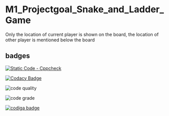 # M1_Projectgoal_Snake_and_Ladder_Game
Only the location of current player is shown on the board, the location of other player is mentioned below the board

## badges
[![Static Code - Cppcheck](https://github.com/rohith0510/M1_Projectgoal_Snake_and_Ladder_Game/actions/workflows/check.yml/badge.svg)](https://github.com/rohith0510/M1_Projectgoal_Snake_and_Ladder_Game/actions/workflows/check.yml)

[![Codacy Badge](https://app.codacy.com/project/badge/Grade/297e9c71634049918ad70d68bbd9a307)](https://www.codacy.com/gh/rohith0510/M1_Projectgoal_Snake_and_Ladder_Game/dashboard?utm_source=github.com&amp;utm_medium=referral&amp;utm_content=rohith0510/M1_Projectgoal_Snake_and_Ladder_Game&amp;utm_campaign=Badge_Grade)

 ![code quality](https://api.codiga.io/project/31115/score/svg)
 
 ![code grade](https://api.codiga.io/project/31115/status/svg)

<a href="https://app.codiga.io/public/user/github/rohith0510">
   <img src="https://api.codiga.io/public/badge/user/github/rohith0510?style=light" alt="codiga badge" />
</a>
